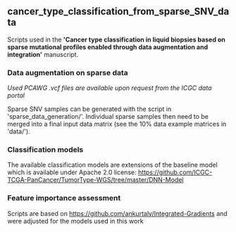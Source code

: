 ## cancer_type_classification_from_sparse_SNV_data
Scripts used in the **'Cancer type classification in liquid biopsies based on sparse mutational profiles enabled through data augmentation and integration'** manuscript.


### Data augmentation on sparse data
  *Used PCAWG .vcf files are available upon request from the ICGC data portal*
  
  Sparse SNV samples can be generated with the script in 'sparse_data_generation/'.
  Individual sparse samples then need to be merged into a final input data matrix (see the 10% data example matrices in 'data/').
     
### Classification models
  The available classification models are extensions of the baseline model which is available under Apache 2.0 license: https://github.com/ICGC-TCGA-PanCancer/TumorType-WGS/tree/master/DNN-Model 

### Feature importance assessment
  Scripts are based on https://github.com/ankurtaly/Integrated-Gradients and were adjusted for the models used in this work
